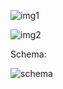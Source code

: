 
![img1](http://i.minus.com/ikg8PXXuS5QDU.JPG)


![img2](http://i.minus.com/iWHW8hzOl1bKx.JPG)


Schema:


![schema](http://i.minus.com/i1hHTE7JrqaP5.png)
